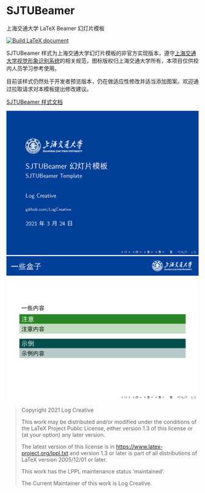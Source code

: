# SJTUBeamer
上海交通大学 LaTeX Beamer 幻灯片模板

[![Build LaTeX document](https://github.com/LogCreative/SJTUBeamer/actions/workflows/test.yml/badge.svg?branch=main)](https://github.com/LogCreative/SJTUBeamer/actions/workflows/test.yml)

SJTUBeamer 样式为上海交通大学幻灯片模板的非官方实现版本，遵守[上海交通大学视觉形象识别系统](http://vi.sjtu.edu.cn/)的相关规范，图标版权归上海交通大学所有，本项目仅供校内人员学习参考使用。

目前该样式仍然处于开发者预览版本，仍在做适应性修改并适当添加图案。欢迎通过拉取请求对本模板提出修改建议。

[SJTUBeamer 样式文档](https://github.com/LogCreative/SJTUBeamer/blob/main/doc/SJTUBeamertheme.pdf)

![](doc/img/test_页面_1.jpg)
![](doc/img/test_页面_5.jpg)

> Copyright 2021 Log Creative
> 
> This work may be distributed and/or modified under the
conditions of the LaTeX Project Public License, either version 1.3
of this license or (at your option) any later version.
>
> The latest version of this license is in
https://www.latex-project.org/lppl.txt
and version 1.3 or later is part of all distributions of LaTeX
version 2005/12/01 or later.
>
>This work has the LPPL maintenance status ‘maintained’.
>
>The Current Maintainer of this work is Log Creative.